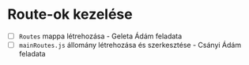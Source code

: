 # Route-ok kezelése

- [ ] `Routes` mappa létrehozása - Geleta Ádám feladata
- [ ] `mainRoutes.js` állomány létrehozása és szerkesztése - Csányi Ádám feladata
